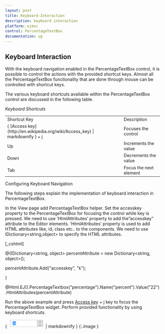 ```yaml
---
layout: post
title: Keyboard-Interaction
description: keyboard interaction
platform: ejmvc
control: PercentageTextBox
documentation: ug
---
```


## Keyboard Interaction

With the keyboard navigation enabled in the PercentageTextBox control, it is possible to control the actions with the provided shortcut keys. Almost all the PercentageTextBox functionality that are done through mouse can be controlled with shortcut keys.

The various keyboard shortcuts available within the PercentageTextBox control are discussed in the following table. 

_Keyboard Shortcuts_

<table>
<tr>
<td>
Shortcut Key</td><td>
Description</td></tr>
<tr>
<td>
{ [Access key](http://en.wikipedia.org/wiki/Access_key) | markdownify } + j</td><td>
Focuses the control</td></tr>
<tr>
<td>
Up</td><td>
Increments the value</td></tr>
<tr>
<td>
Down</td><td>
Decrements the value</td></tr>
<tr>
<td>
Tab</td><td>
Focus the next element</td></tr>
</table>
Configuring Keyboard Navigation

The following steps explain the implementation of keyboard interaction in PercentageTextBox.

In the View page add PercentageTextBox helper. Set the accesskey property to the PercentageTextBox for focusing the control while key is pressed. We need to use ‘HtmlAttributes’ property to add the”accesskey” attribute to the Editor elements. ‘HtmlAttributes’ property is used to add HTML attributes like, id, class etc.. to the components. We need to use IDictionary<string,object> to specify the HTML attributes. 



[_cshtml]

@{IDictionary<string, object> percentAttribute = new Dictionary<string, object>();

percentAttribute.Add("accesskey", "k");

}



@Html.EJ().PercentageTextbox("percentage").Name("percent").Value("22").HtmlAttributes(percentAttribute)



 Run the above example and press [Access key](http://en.wikipedia.org/wiki/Access_key) + j key to focus the PercentageTextBox widget. Perform provided functionality by using keyboard shortcuts.



{ ![](Keyboard-Interaction_images/Keyboard-Interaction_img1.png) | markdownify }
{:.image }












